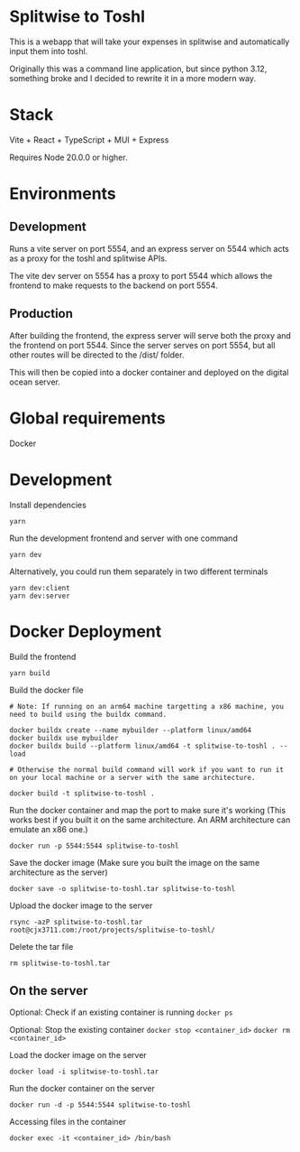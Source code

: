 # Splitwise to Toshl

This is a webapp that will take your expenses in splitwise and automatically input them into toshl.

Originally this was a command line application, but since python 3.12, something broke and I decided to rewrite it in a more modern way.

# Stack

Vite + React + TypeScript + MUI + Express

Requires Node 20.0.0 or higher.

# Environments

## Development

Runs a vite server on port 5554, and an express server on 5544 which acts as a proxy for the toshl and splitwise APIs.

The vite dev server on 5554 has a proxy to port 5544 which allows the frontend to make requests to the backend on port 5554.

## Production

After building the frontend, the express server will serve both the proxy and the frontend on port 5544. Since the server serves on port 5554, but all other routes will be directed to the /dist/ folder.

This will then be copied into a docker container and deployed on the digital ocean server.

# Global requirements

Docker

# Development

Install dependencies

```
yarn
```

Run the development frontend and server with one command

```
yarn dev
```

Alternatively, you could run them separately in two different terminals

```
yarn dev:client
yarn dev:server
```

# Docker Deployment

Build the frontend

`yarn build`

Build the docker file

```
# Note: If running on an arm64 machine targetting a x86 machine, you need to build using the buildx command.

docker buildx create --name mybuilder --platform linux/amd64
docker buildx use mybuilder
docker buildx build --platform linux/amd64 -t splitwise-to-toshl . --load

# Otherwise the normal build command will work if you want to run it on your local machine or a server with the same architecture.

docker build -t splitwise-to-toshl .
```

Run the docker container and map the port to make sure it's working
(This works best if you built it on the same architecture. An ARM architecture can emulate an x86 one.)

`docker run -p 5544:5544 splitwise-to-toshl`

Save the docker image
(Make sure you built the image on the same architecture as the server)

`docker save -o splitwise-to-toshl.tar splitwise-to-toshl`

Upload the docker image to the server

`rsync -azP splitwise-to-toshl.tar root@cjx3711.com:/root/projects/splitwise-to-toshl/`

Delete the tar file

`rm splitwise-to-toshl.tar`

## On the server

Optional: Check if an existing container is running
`docker ps`

Optional: Stop the existing container
`docker stop <container_id>`
`docker rm <container_id>`

Load the docker image on the server

`docker load -i splitwise-to-toshl.tar`

Run the docker container on the server

`docker run -d -p 5544:5544 splitwise-to-toshl`

Accessing files in the container

`docker exec -it <container_id> /bin/bash`
